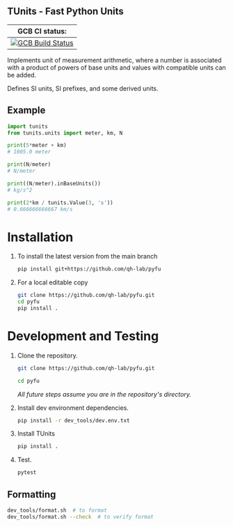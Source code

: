 ## TUnits - Fast Python Units

| GCB CI status: |
| ---------- |
| [![GCB Build Status](https://storage.googleapis.com/qh-build-badges/builds/pyfu/branches/master.svg)](https://pantheon.corp.google.com/cloud-build/builds?project=qh-build&query=trigger_id%3D%22736396b1-c130-4936-adf5-cd9c7be2b492%22) |

Implements unit of measurement arithmetic, where a number is associated with a product of powers of base units and values with compatible units can be added.

Defines SI units, SI prefixes, and some derived units.

## Example

```python
import tunits
from tunits.units import meter, km, N

print(5*meter + km)
# 1005.0 meter

print(N/meter)
# N/meter

print((N/meter).inBaseUnits())
# kg/s^2

print(2*km / tunits.Value(3, 's'))
# 0.666666666667 km/s
```

# Installation

1. To install the latest version from the main branch

    ```bash
    pip install git+https://github.com/qh-lab/pyfu
    ```

1. For a local editable copy

    ```bash
    git clone https://github.com/qh-lab/pyfu.git    
    cd pyfu
    pip install .
    ```

# Development and Testing

1. Clone the repository.

    ```bash
    git clone https://github.com/qh-lab/pyfu.git

    cd pyfu
    ```

    *All future steps assume you are in the repository's directory.*

1. Install dev environment dependencies.

    ```bash
    pip install -r dev_tools/dev.env.txt
    ```

1. Install TUnits

    ```bash
    pip install .
    ```

1. Test.

    ```bash
    pytest
    ```


## Formatting

```bash
dev_tools/format.sh  # to format
dev_tools/format.sh --check  # to verify format
```
